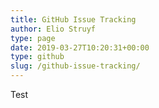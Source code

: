 ```yaml
---
title: GitHub Issue Tracking
author: Elio Struyf
type: page
date: 2019-03-27T10:20:31+00:00
type: github
slug: /github-issue-tracking/
---
```


Test